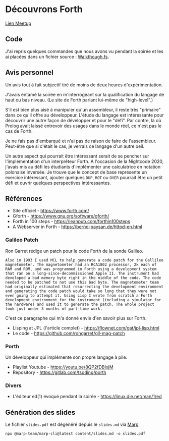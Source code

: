# Découvrons Forth

[Lien Meetup](https://www.meetup.com/fr-FR/Software-Crafters-Amiens/events/281609403/)

## Code

J'ai repris quelques commandes que nous avons vu pendant la soirée et les ai placées dans un fichier source : [Walkthough.fs](src/Walkthough.fs).

## Avis personnel

Un avis tout à fait subjectif tiré de moins de deux heures d'expérimentation.

J'avais entamé la soirée en m'interrogeant sur la qualification du langage de haut ou bas niveau. (Le site de Forth parlant lui-même de "high-level".)

S'il est bien plus aisé à manipuler qu'un assembleur, il reste très "primaire" dans ce qu'il offre au développeur. L'étude du langage est intéressante pour découvrir une autre façon de développer et pour le "défi". Par contre, là où Prolog avait laissé entrevoir des usages dans le monde réel, ce n'est pas le cas de Forth.

Je ne fais pas d'embarqué et n'ai pas de raison de faire de l'assembleur. Peut-être que si c'était le cas, je verrais ce langage d'un autre oeil.

Un autre aspect qui pourrait être intéressant serait de se pencher sur l'implémentation d'un interprêteur Forth. A l'occasion de la Nightcode 2020, j'avais mis au défi les étudiants d'implémenter une calculatrice en notation polonaise inversée. Je trouve que le concept de base représente un exercice intéressant, ajouter quelques `DUP`, `ROT` ou `OVER` pourrait être un petit défi et ouvrir quelques perspectives intéressantes.

## Références

- Site officiel - https://www.forth.com/
- Gforth - https://www.gnu.org/software/gforth/
- Forth in 100 steps - https://leanpub.com/forthin100steps
- A Webserver in Forth - https://bernd-paysan.de/httpd-en.html

### Galileo Patch

Ron Garret rédige un patch pour le code Forth de la sonde Galileo.

```
Also in 1993 I used MCL to help generate a code patch for the Gallileo magnetometer. The magnetometer had an RCA1802 processor, 2k each of RAM and ROM, and was programmed in Forth using a development system that ran on a long-since-decommissioned Apple II. The instrument had developed a bad memory byte right in the middle of the code. The code needed to be patched to not use this bad byte. The magnetometer team had originally estimated that resurrecting the development environment and generating the code patch would take so long that they were not even going to attempt it. Using Lisp I wrote from scratch a Forth development environment for the instrument (including a simulator for the hardware) and used it to generate the patch. The whole project took just under 3 months of part-time work.
```

C'est ce paragraphe qui m'a donné envie d'en savoir plus sur Forth.

- Lisping at JPL (l'article complet) - https://flownet.com/gat/jpl-lisp.html
- Le code - https://github.com/rongarret/gll-mag-patch

### Porth

Un développeur qui implémente son propre langage à pile.

- Playlist Youtube - https://youtu.be/8QP2fDBIxjM
- Repository - https://gitlab.com/tsoding/porth

### Divers

- L'éditeur ed(1) évoqué pendant la soirée - https://linux.die.net/man/1/ed

## Génération des slides

Le fichier `slides.pdf` est dégénéré depuis le `slides.md` via [Marp](https://marp.app/).

```shell
npx @marp-team/marp-cli@latest content/slides.md -o slides.pdf
```

